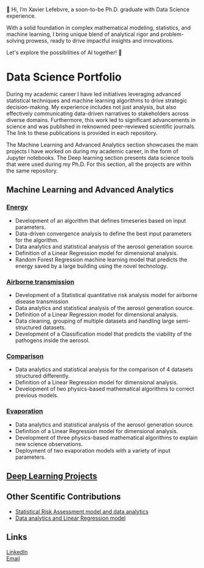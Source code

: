 👋 Hi, I’m Xavier Lefebvre, a soon-to-be Ph.D. graduate with Data Science experience. 

With a solid foundation in complex mathematical modeling, statistics, and machine learning, 
I bring unique blend of analytical rigor and problem-solving prowess, 
ready to drive impactful insights and innovations.

Let's explore the possibilities of AI together! 🚀

# Data Science Portfolio
During my academic career I have led initiatives leveraging advanced statistical techniques and machine learning algorithms to drive strategic decision-making. My experience includes not just analysis, but also effectively communicating data-driven narratives to stakeholders across diverse domains. Furthermore, this work led to significant advancements in science and was published in reknowned peer-reviewed scientific journals. The link to these publications is provided in each repository. 

The Machine Learning and Advanced Analytics section showcases the main projects I have worked on during my academic career, in the form of Jupyter notebooks. The Deep learning section presents data science tools that were used during my Ph.D. For this section, all the projects are within the same repository.

## Machine Learning and Advanced Analytics

### [Energy](https://github.com/xalef/Evoqua_Final) 
- Development of an algorithm that defines timeseries based on input parameters.
- Data-driven convergence analysis to define the best input parameters for the algorithm. 
- Data analytics and statistical analysis of the aerosol generation source.
- Definition of a Linear Regression model for dimensional analysis.
- Random Forest Regression machine learning model that predicts the energy saved by a large building using the novel technology.
 
### [Airborne transmission](https://github.com/xalef/CODE)
- Development of a Statistical quantitative risk analysis model for airborne disease transmission
- Data analytics and statistical analysis of the aerosol generation source.
- Definition of a Linear Regression model for dimensional analysis.
- Data cleaning, grouping of multiple datasets and handling large semi-structured datasets.
- Development of a Classification model that predicts the viability of the pathogens inside the aerosol.

### [Comparison](https://github.com/xalef/Comparaison/tree/main)
- Data analytics and statistical analysis for the comparison of 4 datasets structured differently.
- Definition of a Linear Regression model for dimensional analysis.
- Development of two physics-based mathematical algorithms to correct previous models.

### [Evaporation](https://github.com/xalef/Evaporation)
- Data analytics and statistical analysis of the aerosol generation source.
- Definition of a Linear Regression model for dimensional analysis.
- Development of three physics-based mathematical algorithms to explain new science observations.
- Deployment of two evaporation models with a variety of input parameters.

## [Deep Learning Projects](https://github.com/xalef/Projects/tree/main)

## Other Scentific Contributions
- [Statistical Risk Assessment model and data analytics](https://scholar.google.com/citations?view_op=view_citation&hl=fr&user=Oy0XYGMAAAAJ&citation_for_view=Oy0XYGMAAAAJ:UeHWp8X0CEIC)
- [Data analytics and Linear Regression model](https://www.sciencedirect.com/science/article/pii/S004313542201377X)

## Links
[LinkedIn](https://www.linkedin.com/in/xavier-lefebvre-phd/)  
[Email](mailto:xavier.lefebvre008@gmail.com)
